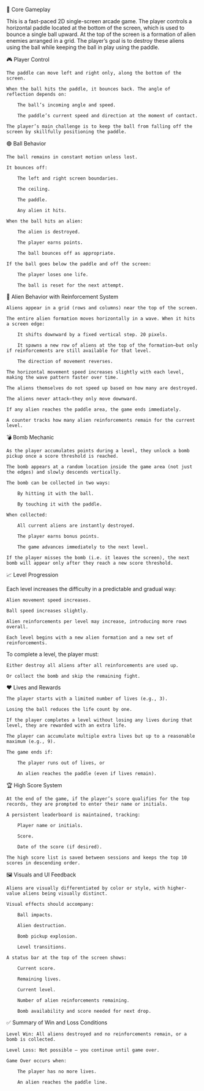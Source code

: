 🧩 Core Gameplay

This is a fast-paced 2D single-screen arcade game. The player controls a horizontal paddle located at the bottom of the screen, which is used to bounce a single ball upward. At the top of the screen is a formation of alien enemies arranged in a grid. The player’s goal is to destroy these aliens using the ball while keeping the ball in play using the paddle.

🎮 Player Control

    The paddle can move left and right only, along the bottom of the screen.

    When the ball hits the paddle, it bounces back. The angle of reflection depends on:

        The ball’s incoming angle and speed.

        The paddle’s current speed and direction at the moment of contact.

    The player’s main challenge is to keep the ball from falling off the screen by skillfully positioning the paddle.

🟢 Ball Behavior

    The ball remains in constant motion unless lost.

    It bounces off:

        The left and right screen boundaries.

        The ceiling.

        The paddle.

        Any alien it hits.

    When the ball hits an alien:

        The alien is destroyed.

        The player earns points.

        The ball bounces off as appropriate.

    If the ball goes below the paddle and off the screen:

        The player loses one life.

        The ball is reset for the next attempt.

👾 Alien Behavior with Reinforcement System

    Aliens appear in a grid (rows and columns) near the top of the screen.

    The entire alien formation moves horizontally in a wave. When it hits a screen edge:

        It shifts downward by a fixed vertical step. 20 pixels.

        It spawns a new row of aliens at the top of the formation—but only if reinforcements are still available for that level.

        The direction of movement reverses.

    The horizontal movement speed increases slightly with each level, making the wave pattern faster over time.

    The aliens themselves do not speed up based on how many are destroyed.

    The aliens never attack—they only move downward.

    If any alien reaches the paddle area, the game ends immediately.

    A counter tracks how many alien reinforcements remain for the current level.

💣 Bomb Mechanic

    As the player accumulates points during a level, they unlock a bomb pickup once a score threshold is reached.

    The bomb appears at a random location inside the game area (not just the edges) and slowly descends vertically.

    The bomb can be collected in two ways:

        By hitting it with the ball.

        By touching it with the paddle.

    When collected:

        All current aliens are instantly destroyed.

        The player earns bonus points.

        The game advances immediately to the next level.

    If the player misses the bomb (i.e. it leaves the screen), the next bomb will appear only after they reach a new score threshold.

📈 Level Progression

Each level increases the difficulty in a predictable and gradual way:

    Alien movement speed increases.

    Ball speed increases slightly.

    Alien reinforcements per level may increase, introducing more rows overall.

    Each level begins with a new alien formation and a new set of reinforcements.

To complete a level, the player must:

    Either destroy all aliens after all reinforcements are used up.

    Or collect the bomb and skip the remaining fight.

❤️ Lives and Rewards

    The player starts with a limited number of lives (e.g., 3).

    Losing the ball reduces the life count by one.

    If the player completes a level without losing any lives during that level, they are rewarded with an extra life.

    The player can accumulate multiple extra lives but up to a reasonable maximum (e.g., 9).

    The game ends if:

        The player runs out of lives, or

        An alien reaches the paddle (even if lives remain).

🏆 High Score System

    At the end of the game, if the player’s score qualifies for the top records, they are prompted to enter their name or initials.

    A persistent leaderboard is maintained, tracking:

        Player name or initials.

        Score.

        Date of the score (if desired).

    The high score list is saved between sessions and keeps the top 10 scores in descending order.

🖼️ Visuals and UI Feedback

    Aliens are visually differentiated by color or style, with higher-value aliens being visually distinct.

    Visual effects should accompany:

        Ball impacts.

        Alien destruction.

        Bomb pickup explosion.

        Level transitions.

    A status bar at the top of the screen shows:

        Current score.

        Remaining lives.

        Current level.

        Number of alien reinforcements remaining.

        Bomb availability and score needed for next drop.

✅ Summary of Win and Loss Conditions

    Level Win: All aliens destroyed and no reinforcements remain, or a bomb is collected.

    Level Loss: Not possible — you continue until game over.

    Game Over occurs when:

        The player has no more lives.

        An alien reaches the paddle line.
